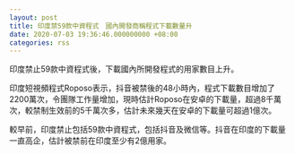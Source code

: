```yaml
---
layout: post
title: 印度禁59款中資程式　國內開發商稱程式下載數量升
date: 2020-07-03 19:36:46.000000000 +08:00
categories: rss
---
```


印度禁止59款中資程式後，下載國內所開發程式的用家數目上升。

印度短視頻程式Roposo表示，抖音被禁後的48小時內，程式下載數目增加了2200萬次，令團隊工作量增加，現時估計Roposo在安卓的下載量，超過8千萬次，較禁制生效前的5千萬次多，估計未來幾天在安卓的下載量可超過1億次。

較早前，印度禁止包括59款中資程式，包括抖音及微信等。抖音在印度的下載量一直高企，估計被禁前在印度至少有2億用家。
